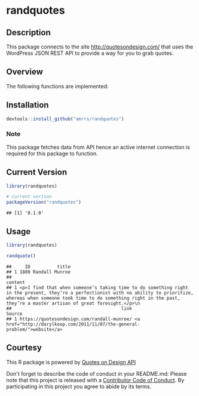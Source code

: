 
randquotes
==========

Description
-----------

This package connects to the site <http://quotesondesign.com/> that uses the WordPress JSON REST API to provide a way for you to grab quotes.

Overview
--------

The following functions are implemented:

Installation
------------

``` r
devtools::install_github("amrrs/randquotes")
```

### Note

This package fetches data from API hence an active internet connection is required for this package to function.

Current Version
---------------

``` r
library(randquotes)

# current verison
packageVersion("randquotes")
```

    ## [1] '0.1.0'

Usage
-----

``` r
library(randquotes)

randquote()
```

    ##     ID          title
    ## 1 1880 Randall Munroe
    ##                                                                                                                                                                                                                                                       content
    ## 1 <p>I find that when someone’s taking time to do something right in the present, they’re a perfectionist with no ability to prioritize, whereas when someone took time to do something right in the past, they’re a master artisan of great foresight.</p>\n
    ##                                         link                                                                     Source
    ## 1 https://quotesondesign.com/randall-munroe/ <a href="http://darylkoop.com/2011/11/07/the-general-problem/">website</a>

Courtesy
--------

This R package is powered by [Quotes on Design API](https://quotesondesign.com/api-v4-0/)

Don't forget to describe the code of conduct in your README.md: Please note that this project is released with a [Contributor Code of Conduct](CONDUCT.md). By participating in this project you agree to abide by its terms.

